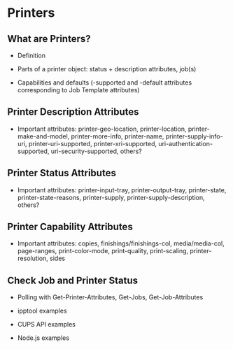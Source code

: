 Printers
========


What are Printers?
--------------------

- Definition

- Parts of a printer object: status + description attributes, job(s)

- Capabilities and defaults (-supported and -default attributes corresponding to
  Job Template attributes)


Printer Description Attributes
------------------------------

- Important attributes: printer-geo-location, printer-location,
  printer-make-and-model, printer-more-info, printer-name,
  printer-supply-info-uri, printer-uri-supported, printer-xri-supported,
  uri-authentication-supported, uri-security-supported, others?


Printer Status Attributes
-------------------------

- Important attributes: printer-input-tray, printer-output-tray, printer-state,
  printer-state-reasons, printer-supply, printer-supply-description, others?


Printer Capability Attributes
-----------------------------

- Important attributes: copies, finishings/finishings-col, media/media-col,
  page-ranges, print-color-mode, print-quality, print-scaling,
  printer-resolution, sides


Check Job and Printer Status
----------------------------

- Polling with Get-Printer-Attributes, Get-Jobs, Get-Job-Attributes

- ipptool examples

- CUPS API examples

- Node.js examples

